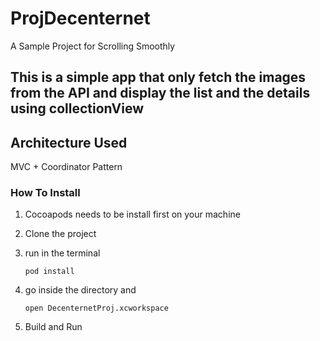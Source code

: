 # ProjDecenternet
A Sample Project for Scrolling Smoothly

## This is a simple app that only fetch the images from the API and display the list and the details using collectionView

## Architecture Used
MVC + Coordinator Pattern

### How To Install

1. Cocoapods needs to be install first on your machine

2. Clone the project

3. run in the terminal
	
	``` 
	pod install 
	``` 

4. go inside the directory and 
	``` 
	open DecenternetProj.xcworkspace
	```

5. Build and Run


